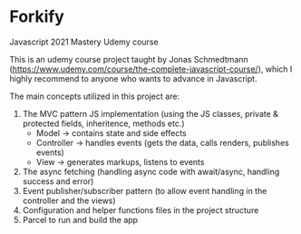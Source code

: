 # Forkify
Javascript 2021 Mastery Udemy course

This is an udemy course project taught by Jonas Schmedtmann (https://www.udemy.com/course/the-complete-javascript-course/), which I highly recommend to anyone who wants to advance in Javascript.

The main concepts utilized in this project are:

1. The MVC pattern JS implementation (using the JS classes, private & protected fields, inheritence, methods etc.)
    * Model -> contains state and side effects
    * Controller -> handles events (gets the data, calls renders, publishes events)
    * View -> generates markups, listens to events
3. The async fetching (handling async code with await/async, handling success and error) 
4. Event publisher/subscriber pattern (to allow event handling in the controller and the views)
5. Configuration and helper functions files in the project structure 
6. Parcel to run and build the app


